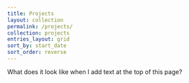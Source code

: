 ```yaml
---
title: Projects
layout: collection
permalink: /projects/
collection: projects
entries_layout: grid
sort_by: start_date
sort_order: reverse
---
```


What does it look like when I add text at the top of this page?